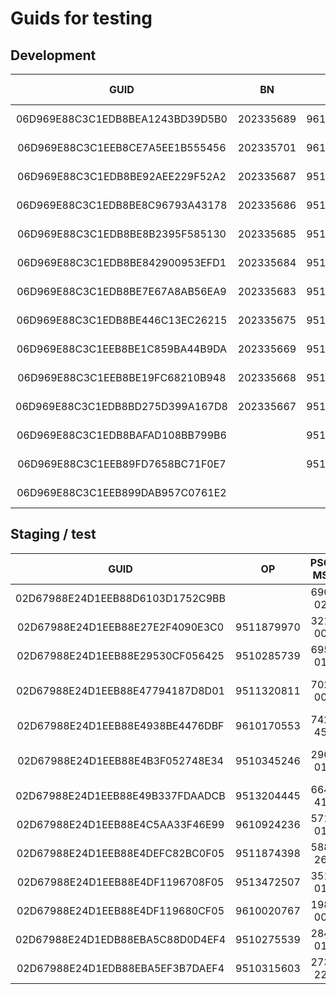 ﻿# Guids for testing

## Development

| GUID | BN | OP | PSČ MS | PSČ | Birthdate | Valid to | Description | Accepted |
|:----:|:--:|:--:|:------:|:---:|:---------:|:--------:|:------------|:--------:|
| 06D969E88C3C1EDB8BEA1243BD39D5B0 | 202335689 | 9610834142 | 756 61 | 702 00 | 24.12.1983 | 2020-12-23 | ? | &cross; |
| 06D969E88C3C1EEB8CE7A5EE1B555456 | 202335701 | 9610834142 | 756 61 | 702 00 | 24.12.1983 | 2020-12-23 | ? | &check; |
| 06D969E88C3C1EDB8BE92AEE229F52A2 | 202335687 | 9510900402 | 507 11 | 507 11 | 30.05.1957 | 2020-12-23 | ? | &check; |
| 06D969E88C3C1EDB8BE8C96793A43178 | 202335686 | 9510900402 | 379 01 | 550 01 | 12.09.1936 | 2020-12-23 | ? | &cross; |
| 06D969E88C3C1EDB8BE8B2395F585130 | 202335685 | 9510900402 | 379 01 | 550 01 | 12.09.1936 | 2020-12-23 | ? | &cross; |
| 06D969E88C3C1EDB8BE842900953EFD1 | 202335684 | 9510900403 | 379 01 | 550 01 | 12.09.1936 | 2020-12-23 | ? | &cross; |
| 06D969E88C3C1EDB8BE7E67A8AB56EA9 | 202335683 | 9510900403 | 379 01 | 550 01 | 12.09.1936 | 2020-12-23 | ? | &cross; |
| 06D969E88C3C1EDB8BE446C13EC26215 | 202335675 | 9510900403 | 379 01 | 550 01 | 12.09.1936 | 2020-12-23 | ? | &cross; |
| 06D969E88C3C1EEB8BE1C859BA44B9DA | 202335669 | 9510900403 | 379 01 | 550 01 | 12.09.1936 | 2020-12-23 | ? | &cross; |
| 06D969E88C3C1EEB8BE19FC68210B948 | 202335668 | 9510900403 | 379 01 | 550 01 | 12.09.1936 | 2020-12-23 | ? | &cross; |
| 06D969E88C3C1EDB8BD275D399A167D8 | 202335667 | 9510900403 | 379 01 | 550 01 | 12.09.1936 | 2020-12-23 | ? | &cross; |
| 06D969E88C3C1EDB8BAFAD108BB799B6 | | 9510900403 | 379 01 | 550 01 | 12.09.1936 | 2020-12-23 | ? | &cross; |
| 06D969E88C3C1EEB89FD7658BC71F0E7 | | 9510900403 | 379 01 | 550 01 | 12.09.1936 | 2020-12-31 | ? | &cross; |
| 06D969E88C3C1EEB899DAB957C0761E2 | |            | 550 01 | 550 01 | 12.09.1994 | ? | ? | &cross; |

## Staging / test

| GUID | OP | PSČ MS | PSČ | Birthdate | Valid to | Description | Accepted |
|:----:|:--:|:------:|:---:|:---------:|:--------:|:------------|:--------:|
| 02D67988E24D1EEB88D6103D1752C9BB |            | 690 02 | 691 51 | 12.09.1994 | ? | ? | &check; |
| 02D67988E24D1EEB88E27E2F4090E3C0 | 9511879970 | 321 00 | 627 00 | 06.09.1957 | 31.12.2020 | Akvizice Univerzál – Standard | &cross; |
| 02D67988E24D1EEB88E29530CF056425 | 9510285739 | 695 01 | 273 05 | 08.12.1974 | 31.12.2020 | Akvizice Bez TZD – Garance 36 | &cross; |
| 02D67988E24D1EEB88E47794187D8D01 | 9511320811 | 702 00 | 702 00 | 07.11.1948 | 30.11.2020 | Refix Extra+ a sleva 10% (Sleva odebraný plyn základní období) | &cross; |
| 02D67988E24D1EEB88E4938BE4476DBF | 9610170553 | 742 45 | 742 45 | 27.04.1964 | 30.11.2020	| Refix EE Optimal (Certifikát zelená elektřina) | &cross; |
| 02D67988E24D1EEB88E4B3F052748E34 | 9510345246 | 290 01 | 290 01 | 04.07.1947 | 30.11.2020 | Retence last call nwow na stávající produkt s odměnou za TZD | &cross; |
| 02D67988E24D1EEB88E49B337FDAADCB | 9513204445 | 664 41 | 664 41 | 14.02.1948 | 30.11.2020 | Retence proaktivní retence na Garance26 se slevou | &cross; |
| 02D67988E24D1EEB88E4C5AA33F46E99 | 9610924236 | 571 01 | 571 01 | 27.11.1989 | 30.11.2020 | Retence volací kampaň na Extra+ a odměnou za TZD | &cross; |
| 02D67988E24D1EEB88E4DEFC82BC0F05 | 9511874398 | 588 26 | 588 26 | 29.11.1975 | 21.12.2020 | Kampaň C-00017102, TEST_2011_EDM_RF_EE_TN | &check; |
| 02D67988E24D1EEB88E4DF1196708F05 | 9513472507 | 351 01 | 351 01 | 25.03.1974 | 21.12.2020 | Kampaň C-00017102, TEST_2011_EDM_RF_EE_TN | &cross; |
| 02D67988E24D1EEB88E4DF119680CF05 | 9610020767 | 198 00 | 190 16 | 18.04.1983 | 21.12.2020 | Kampaň C-00017102, TEST_2011_EDM_RF_EE_TN | &cross; |
| 02D67988E24D1EDB88EBA5C88D0D4EF4 | 9510275539 | 284 01 | 284 01 | 20.03.1953 | 28.12.2020 | Kampaň LC (retence)  - C-00017107	| &cross; |
| 02D67988E24D1EDB88EBA5EF3B7DAEF4 | 9510315603 | 273 22 | 141 00 | 14.06.1958 | 28.12.2020 | Kampaň LC (retence)  - C-00017107 | &cross; |

